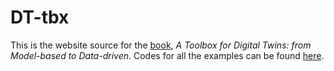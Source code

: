 # DT-tbx


This is the website source for the [book](https://epubs.siam.org/doi/book/10.1137/1.9781611976977), *A Toolbox for Digital Twins: from Model-based to Data-driven*. Codes for all the examples can be found [here](https://github.com/markasch/DT-tbx-examples/blob/master).



